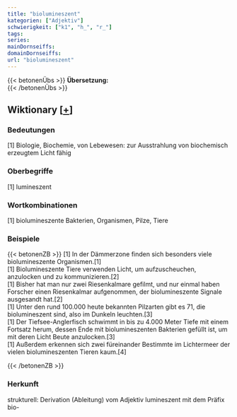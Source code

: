 ```yaml
---
title: "biolumineszent"
kategorien: ["Adjektiv"]
schwierigkeit: ["k1", "h_", "r_"]
tags:
series:
mainDornseiffs:
domainDornseiffs:
url: "biolumineszent"
---
```


{{< betonenÜbs >}}
**Übersetzung:**  
{{< /betonenÜbs >}}

## Wiktionary [[+](https://de.wiktionary.org/wiki/biolumineszent)]

### Bedeutungen
[1] Biologie, Biochemie, von Lebewesen: zur Ausstrahlung von biochemisch erzeugtem Licht fähig  

### Oberbegriffe
[1] lumineszent  

### Wortkombinationen
[1] biolumineszente Bakterien, Organismen, Pilze, Tiere  

### Beispiele
{{< betonenZB >}}
[1] In der Dämmerzone finden sich besonders viele biolumineszente Organismen.[1]  
[1] Biolumineszente Tiere verwenden Licht, um aufzuscheuchen, anzulocken und zu kommunizieren.[2]  
[1] Bisher hat man nur zwei Riesenkalmare gefilmt, und nur einmal haben Forscher einen Riesenkalmar aufgenommen, der biolumineszente Signale ausgesandt hat.[2]  
[1] Unter den rund 100.000 heute bekannten Pilzarten gibt es 71, die biolumineszent sind, also im Dunkeln leuchten.[3]  
[1] Der Tiefsee-Anglerfisch schwimmt in bis zu 4.000 Meter Tiefe mit einem Fortsatz herum, dessen Ende mit biolumineszenten Bakterien gefüllt ist, um mit deren Licht Beute anzulocken.[3]  
[1] Außerdem erkennen sich zwei füreinander Bestimmte im Lichtermeer der vielen biolumineszenten Tieren kaum.[4]  

{{< /betonenZB >}}
### Herkunft
strukturell: Derivation (Ableitung) vom Adjektiv lumineszent mit dem Präfix bio-  


